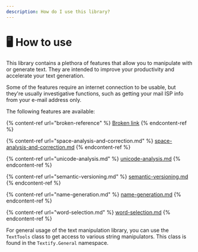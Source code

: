 ```yaml
---
description: How do I use this library?
---
```


# 🖥 How to use

This library contains a plethora of features that allow you to manipulate with or generate text. They are intended to improve your productivity and accelerate your text generation.

Some of the features require an internet connection to be usable, but they're usually investigative functions, such as getting your mail ISP info from your e-mail address only.

The following features are available:

{% content-ref url="broken-reference" %}
[Broken link](broken-reference)
{% endcontent-ref %}

{% content-ref url="space-analysis-and-correction.md" %}
[space-analysis-and-correction.md](space-analysis-and-correction.md)
{% endcontent-ref %}

{% content-ref url="unicode-analysis.md" %}
[unicode-analysis.md](unicode-analysis.md)
{% endcontent-ref %}

{% content-ref url="semantic-versioning.md" %}
[semantic-versioning.md](semantic-versioning.md)
{% endcontent-ref %}

{% content-ref url="name-generation.md" %}
[name-generation.md](name-generation.md)
{% endcontent-ref %}

{% content-ref url="word-selection.md" %}
[word-selection.md](word-selection.md)
{% endcontent-ref %}

For general usage of the text manipulation library, you can use the `TextTools` class to get access to various string manipulators. This class is found in the `Textify.General` namespace.
